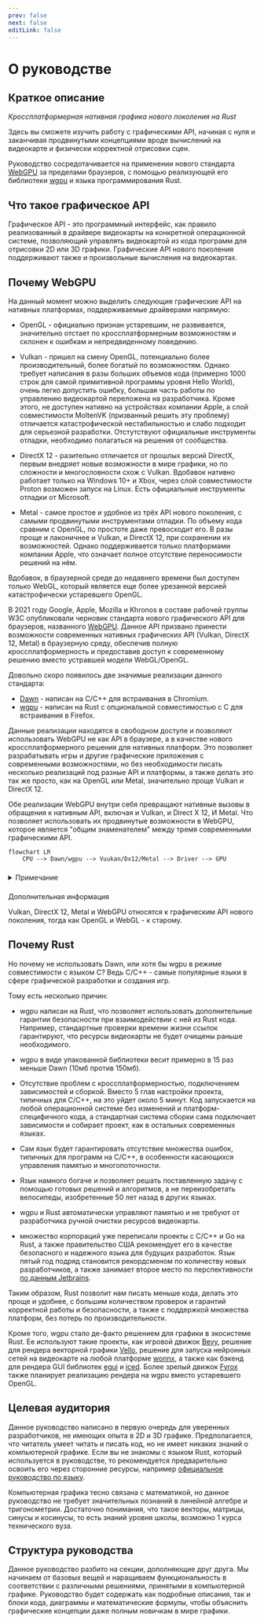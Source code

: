 ```yaml
---
prev: false
next: false
editLink: false
---
```


# О руководстве

## Краткое описание

*Кроссплатформерная нативная графика нового поколения на Rust*

Здесь вы сможете изучить работу с графическими API, начиная с нуля и заканчивая продвинутыми концепциями вроде
вычислений на видеокарте и физически корректной отрисовки сцен.

Руководство сосредотачивается на применении нового стандарта [WebGPU](https://www.w3.org/TR/webgpu) за пределами
браузеров, с помощью реализующей его библиотеки [wgpu](https://wgpu.rs/) и языка программирования Rust.

## Что такое графическое API

Графическое API - это программный интерфейс, как правило реализованный в драйвере видеокарты на конкретной операционной 
системе, позволяющий управлять видеокартой из кода программ для отрисовки 2D или 3D графики. Графические API нового 
поколения поддерживают также и произвольные вычисления на видеокартах.

## Почему WebGPU

На данный момент можно выделить следующие графические API на нативных платформах, поддерживаемые драйверами напрямую:

* OpenGL - официально признан устаревшим, не развивается, значительно отстает по кроссплатформерным возможностям и
  склонен к ошибкам и непредвиденному поведению.

* Vulkan - пришел на смену OpenGL, потенциально более производительный, более богатый по возможностям. Однако требует
  написания в разы больших объемов кода (примерно 1000 строк для самой примитивной программы уровня Hello World), очень
  легко допустить ошибку, большая часть работы по управлению видеокартой переложена на разработчика.
  Кроме этого, не доступен нативно на устройствах компании Apple, а слой совместимости MoltenVK (призванный решить эту
  проблему) отличается катастрофической нестабильностью и слабо подходит для серьезной разработки. Отстутствуют официальные 
  инструменты отладки, необходимо полагаться на решения от сообщества.

* DirectX 12 - разительно отличается от прошлых версий DirectX, первым внедряет новые возможности в мире графики, но по
  сложности и многословности схож с Vulkan. Вдобавок нативно работает только на Windows 10+ и Xbox, через слой
  совместимости Proton возможен запуск на Linux. Есть официальные инструменты отладки от Microsoft.

* Metal - самое простое и удобное из трёх API нового поколения, с самыми продвинутыми инструментами отладки. По объему
  кода сравним с OpenGL, по простоте даже превосходит его. В разы проще и лаконичнее и Vulkan, и DirectX 12, при
  сохранении их возможностей. Однако поддерживается только платформами компании Apple, что означает полное отсутствие
  переносимости решений на нём.

Вдобавок, в браузерной среде до недавнего времени был доступен только WebGL, который является еще более урезанной
версией катастрофически устаревшего OpenGL.

В 2021 году Google, Apple, Mozilla и Khronos в составе рабочей группы W3C опубликовали черновик стандарта нового
графического API для браузеров, названного [WebGPU](https://www.w3.org/TR/webgpu).
Данное API призвано принести возможности современных нативных графических API (Vulkan, DirectX 12, Metal) в браузерную
среду, обеспечив полную кроссплатформерность и предоставив доступ к современному решению вместо устравшей модели
WebGL/OpenGL.

Довольно скоро появилось две значимые реализации данного стандарта:

* [Dawn](https://dawn.googlesource.com/dawn) - написан на C/C++ для встраивания в Chromium.
* [wgpu](https://wgpu.rs/) - написан на Rust с опциональной совместимостью с C для встраивания в Firefox.

Данные реализации находятся в свободном доступе и позволяют использовать WebGPU не как API в браузере, а в качестве
нового кроссплатформерного решения для нативных платформ.
Это позволяет разрабатывать игры и другие графические приложения с современными возможностями, но без необходимости
писать несколько реализаций под разные API и платформы, а также делать это так же просто, как на OpenGL или Metal,
значительно проще Vulkan и DirectX 12.

Обе реализации WebGPU внутри себя превращают нативные вызовы в обращения к нативным API, включая и Vulkan, и Direct X 12, 
И Metal. Что позволяет использовать их продвинутые возможности в WebGPU, которое является "общим знаменателем" между тремя
современными графическими API.

```mermaid
flowchart LR
    CPU --> Dawn/wgpu --> Vuukan/Dx12/Metal --> Driver --> GPU
```

<details class="details custom-block" style="padding-top: 8px">
<summary>Примечание</summary>
За месяц до написания данной страницы вышла версия 24.0.0 wgpu, в которой добавили поддержку Apple Vision Pro, 
что может служить еще одной иллюстрацией поддержки множества платформ.
</details>

<div class="info custom-block" style="padding-top: 8px">
<p class="custom-block-title">Дополнительная информация</p>
<p>Vulkan, DirectX 12, Metal и WebGPU относятся к графическим API нового поколения, тогда как OpenGL и WebGL - к старому.</p>
</div>

## Почему Rust

Но почему не использовать Dawn, или хотя бы wgpu в режиме совместимости с языком C? Ведь C/C++ - самые популярные языки
в сфере графической разработки и создания игр.

Тому есть несколько причин:

* wgpu написан на Rust, что позволяет использовать дополнительные гарантии безопасности при взаимодействии с ней из 
Rust кода. Например, стандартные проверки времени жизни ссылок гарантируют, что ресурсы видеокарты не будет очищены 
раньше необходимого.

* wgpu в виде упакованной библиотеки весит примерно в 15 раз меньше Dawn (10мб против 150мб).

* Отсутствие проблем с кроссплатформерностью, подключением зависимостей и сборкой. Вместо 5 глав настройки проекта, 
типичных для C/C++, на это уйдет около 5 минут. Код запускается на любой операционной системе без изменений и 
платформ-специфичного кода, а стандартная система сборки сама подключает зависимости и собирает проект, как в остальных
современных языках.

* Сам язык будет гарантировать отсутствие множества ошибок, типичных для программ на C/C++, в особенности касающихся
управления памятью и многопоточности.

* Язык намного богаче и позволяет решать поставленную задачу с помощью готовых решений и алгоритмов, а не переизобретать 
велосипеды, изобретенные 50 лет назад в других языках.

* wgpu и Rust автоматически управляют памятью и не требуют от разработчика ручной очистки ресурсов видеокарты.

* множество корпораций уже переписали проекты с C/C++ и Go на Rust, а также правительство США рекомендует его в качестве
безопасного и надежного языка для будущих разработок. Язык пятый год подряд становится рекордсменом по количеству новых 
разработчиков, а также занимает второе место по перспективности 
[по данным Jetbrains](https://www.jetbrains.com/lp/devecosystem-2024/).

Таким образом, Rust позволит нам писать меньше кода, делать это проще и удобнее, с большим количеством проверок и 
гарантий корректной работы и безопасности, а также с поддержкой множества платформ, без потерь по производительности.

Кроме того, wgpu стало де-факто решением для графики в экосистеме Rust. Ее используют такие проекты, как игровой 
движок [Bevy](https://bevyengine.org/), решение для рендера векторной графики [Vello](https://github.com/linebender/vello), 
решение для запуска нейронных сетей на видеокарте на любой платформе [wonnx](https://github.com/webonnx/wonnx), 
а также как бэкенд для рендера GUI библиотек [egui](https://github.com/emilk/egui) и [iced](https://iced.rs/).
Более зрелый движок [Fyrox](https://fyrox.rs/) также планирует реализацию рендера на wgpu вместо устаревшего OpenGL.

## Целевая аудитория

Данное руководство написано в первую очередь для уверенных разработчиков, не имеющих опыта в 2D и 3D графике.
Предполагается, что читатель умеет читать и писать код, но не имеет никаких знаний о компьютерной графике.
Если вы не знакомы с языком Rust, который используется в руководстве, то рекомендуется предварительно освоить его через
сторонние ресурсы, например [официальное руководство по языку](https://doc.rust-lang.org/book/title-page.html).

Компьютерная графика тесно связана с математикой, но данное руководство не требует значительных познаний в линейной
алгебре и тригонометрии.
Достаточно понимания, что такое векторы, матрицы, синусы и косинусы, то есть знаний уровня школы, возможно 1 курса 
технического вуза.

## Структура руководства

Данное руководство разбито на секции, дополняющие друг друга. Мы начинаем от базовых вещей и наращиваем функциональность
в соответствии с различными решениями, принятыми в компьютерной графике. Руководство будет содержать как подробные описания,
так и блоки кода, диаграммы и математические формулы, чтобы объяснить графические концепции даже полным новичкам в мире 
графики.
